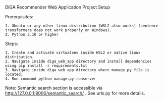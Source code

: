 DiGA Recommender Web Application
Project Setup

Prerequisites:

    1. Ubuntu or any other linux distribution (WSL2 also works) (sentence-transformers does not work properly on Windows).
    2. Python 3.10 or higher

Steps:

    1. Create and activate virtualenv inside WSL2 or native linux distribution.
    2. Navigate inside diga_web_app directory and install dependencies using pip install -r requirements.txt
    3. Navigate inside diga_web_app directory where manage.py file is located.
    4. Run command python manage.py runserver

Note:
Semantic search section is accessible via http://127.0.0.1:8000/semantic_search/ . See urls.py for more details.
